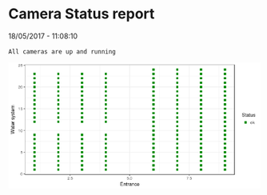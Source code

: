 Camera Status report
================
18/05/2017 - 11:08:10

    All cameras are up and running

![](camreport_files/figure-markdown_github/unnamed-chunk-2-1.png)
